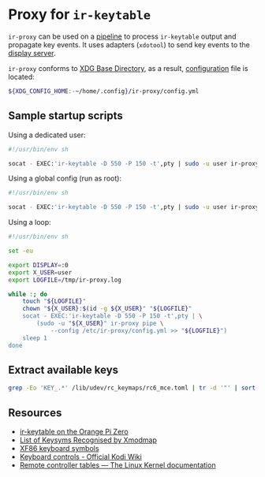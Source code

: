 <!-- ( vim: set fenc=utf-8 spell spl=en: ) -->

# Proxy for ``ir-keytable``

``ir-proxy`` can be used on a [pipeline][wikipedia:pipeline] to process
``ir-keytable`` output and propagate key events. It uses adapters
(``xdotool``) to send key events to the [display server][wikipedia:xorg].

``ir-proxy`` conforms to [XDG Base Directory][freedesktop:basedir-spec],
as a result, [configuration][file:config] file is located:

```sh
${XDG_CONFIG_HOME:-~/home/.config}/ir-proxy/config.yml
```

## Sample startup scripts

Using a dedicated user:

```sh
#!/usr/bin/env sh

socat - EXEC:'ir-keytable -D 550 -P 150 -t',pty | sudo -u user ir-proxy pipe
```

Using a global config (run as root):

```sh
#!/usr/bin/env sh

socat - EXEC:'ir-keytable -D 550 -P 150 -t',pty | sudo -u user ir-proxy pipe --config /etc/ir-proxy/config.yml
```

Using a loop:

```sh
#!/usr/bin/env sh

set -eu

export DISPLAY=:0
export X_USER=user
export LOGFILE=/tmp/ir-proxy.log

while :; do
    touch "${LOGFILE}"
    chown "${X_USER}:$(id -g ${X_USER}" "${LOGFILE}"
    socat - EXEC:'ir-keytable -D 550 -P 150 -t',pty | \
        (sudo -u "${X_USER}" ir-proxy pipe \
            --config /etc/ir-proxy/config.yml >> "${LOGFILE}")
    sleep 1
done
```

## Extract available keys

```sh
grep -Eo 'KEY_.*' /lib/udev/rc_keymaps/rc6_mce.toml | tr -d '"' | sort | perl -pe 's/^KEY_//' | sort -u | perl -pe 's/^(.*)$/  \1:/g'
```

## Resources

* [ir-keytable on the Orange Pi Zero](https://www.sigmdel.ca/michel/ha/opi/ir_03_en.html)
* [List of Keysyms Recognised by Xmodmap](http://wiki.linuxquestions.org/wiki/List_of_Keysyms_Recognised_by_Xmodmap)
* [XF86 keyboard symbols](http://wiki.linuxquestions.org/wiki/XF86_keyboard_symbols)
* [Keyboard controls - Official Kodi Wiki](https://kodi.wiki/view/Keyboard_controls)
* [Remote controller tables — The Linux Kernel documentation](https://www.kernel.org/doc/html/v4.14/media/uapi/rc/rc-tables.html)


<!-- hyeprlinks -->

[file:config]: ./config.sample.yml
[wikipedia:pipeline]: https://en.wikipedia.org/wiki/Pipeline_(Unix)
[wikipedia:xorg]: https://en.wikipedia.org/wiki/X.Org_Server
[freedesktop:basedir-spec]: https://specifications.freedesktop.org/basedir-spec/basedir-spec-latest.html
